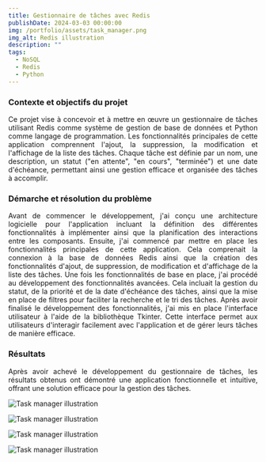 ```yaml
---
title: Gestionnaire de tâches avec Redis
publishDate: 2024-03-03 00:00:00
img: /portfolio/assets/task_manager.png
img_alt: Redis illustration
description: ""
tags:
  - NoSQL
  - Redis
  - Python
---
```


### Contexte et objectifs du projet

<div style="text-align: justify"> 
Ce projet vise à concevoir et à mettre en œuvre un gestionnaire de tâches utilisant Redis comme système de gestion de base de données et Python comme langage de programmation. Les fonctionnalités principales de cette application comprennent l'ajout, la suppression, la modification et l'affichage de la liste des tâches. Chaque tâche est définie par un nom, une description, un statut ("en attente", "en cours", "terminée") et une date d'échéance, permettant ainsi une gestion efficace et organisée des tâches à accomplir.
</div>

### Démarche et résolution du problème 

<div style="text-align: justify"> 
Avant de commencer le développement, j'ai conçu une architecture logicielle pour l'application incluant la définition des différentes fonctionnalités à implémenter ainsi que la planification des interactions entre les composants. Ensuite, j'ai commencé par mettre en place les fonctionnalités principales de cette application. Cela comprenait la connexion à la base de données Redis ainsi que la création des fonctionnalités  d'ajout, de suppression, de modification et d'affichage de la liste des tâches. Une fois les fonctionnalités de base en place, j'ai procédé au développement des fonctionnalités avancées. Cela incluait la gestion du statut, de la priorité et de la date d'échéance des tâches, ainsi que la mise en place de filtres pour faciliter la recherche et le tri des tâches. Après avoir finalisé le développement des fonctionnalités, j'ai mis en place l'interface utilisateur à l'aide de la bibliothèque Tkinter. Cette interface permet aux utilisateurs d'interagir facilement avec l'application et de gérer leurs tâches de manière efficace.
</div>

### Résultats

<div style="text-align: justify"> 
Après avoir achevé le développement du gestionnaire de tâches, les résultats obtenus ont démontré une application fonctionnelle et intuitive, offrant une solution efficace pour la gestion des tâches. 
</div>

![Task manager illustration](/portfolio/assets/taskmanager2.png)

![Task manager illustration](/portfolio/assets/taskmanager3.png)

![Task manager illustration](/portfolio/assets/taskmanager4.png)

![Task manager illustration](/portfolio/assets/taskmanger5.png)
